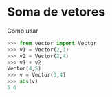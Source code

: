 # Soma de vetores

Como usar

```python
>>> from vector import Vector
>>> v1 = Vector(2,1)
>>> v2 = Vector(2,4)
>>> v1 + v2
Vector(4,5)
>>> v = Vector(3,4)
>>> abs(v)
5.0
```